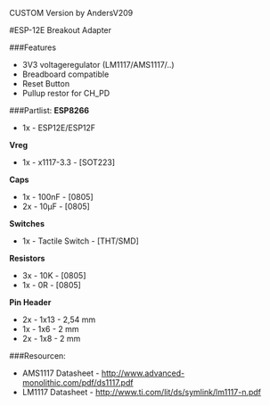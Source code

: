 CUSTOM Version by AndersV209


#ESP-12E Breakout Adapter

###Features
* 3V3 voltageregulator (LM1117/AMS1117/..)
* Breadboard compatible
* Reset Button
* Pullup restor for CH_PD

###Partlist:
**ESP8266**
* 1x - ESP12E/ESP12F

**Vreg**
* 1x - x1117-3.3 - [SOT223]

**Caps**
* 1x - 100nF - [0805]
* 2x - 10µF - [0805]

**Switches**
* 1x - Tactile Switch - [THT/SMD]

**Resistors**
* 3x - 10K - [0805]
* 1x - 0R - [0805]

**Pin Header**
* 2x - 1x13 - 2,54 mm 
* 1x - 1x6 - 2 mm 
* 2x - 1x8 - 2 mm 





###Resourcen:
* AMS1117 Datasheet - http://www.advanced-monolithic.com/pdf/ds1117.pdf
* LM1117 Datasheet - http://www.ti.com/lit/ds/symlink/lm1117-n.pdf
